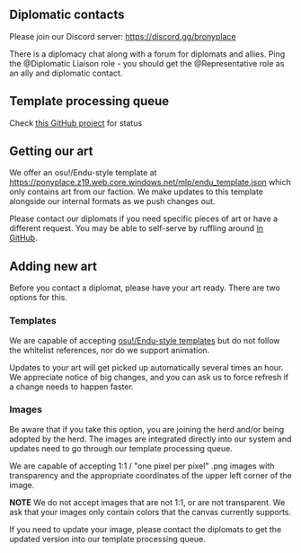 ## Diplomatic contacts
Please join our Discord server: https://discord.gg/bronyplace

There is a diplomacy chat along with a forum for diplomats and allies. Ping the @Diplomatic Liaison
role - you should get the @Representative role as an ally and diplomatic contact.

## Template processing queue
Check [this GitHub project](https://github.com/orgs/r-ainbowroad/projects/4) for status

## Getting our art
We offer an osu!/Endu-style template at https://ponyplace.z19.web.core.windows.net/mlp/endu_template.json which only contains art from our faction.
We make updates to this template alongside our internal formats as we push changes out.

Please contact our diplomats if you need specific pieces of art or have a different request. You may be able to self-serve by ruffling around [in GitHub](https://github.com/r-ainbowroad/2023-minimap/tree/main/templates/mlp).

## Adding new art
Before you contact a diplomat, please have your art ready. There are two options for this.

### Templates
We are capable of accepting [osu!/Endu-style templates](https://github.com/osuplace/templateManager/blob/main/osuplace2023.json) but do not follow the whitelist references, nor do we support animation.

Updates to your art will get picked up automatically several times an hour. We appreciate notice of big changes, and you can ask us to force refresh if a change needs to happen faster.

### Images
Be aware that if you take this option, you are joining the herd and/or being adopted by the herd. The images are integrated directly into our system and updates need to go through our template processing queue.

We are capable of accepting 1:1 / "one pixel per pixel" .png images with transparency and the appropriate coordinates of the upper left corner of the image.

**NOTE** We do not accept images that are not 1:1, or are not transparent. We ask that your images only contain colors that the canvas currently supports.

If you need to update your image, please contact the diplomats to get the updated version into our template processing queue.

